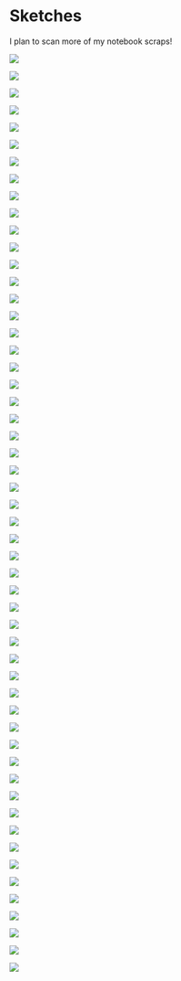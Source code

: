 # Sketches

I plan to scan more of my notebook scraps!

![](./assets/sketches/shadetest.PNG)

![](./assets/sketches/twammy.PNG)

![](./assets/sketches/luv.png)

![](./assets/sketches/blast.jpg)

![](./assets/sketches/as_movement.jpg)

![](./assets/sketches/fashion_sketch.jpg)

![](./assets/sketches/her.jpg)

![](./assets/sketches/dreams.jpg)

![](./assets/sketches/fight.jpg)

![](./assets/sketches/calling_my_mommy.jpg)

![](./assets/sketches/andre_aghassi.png)

![](./assets/sketches/making_ugly_american_food.png)

![](./assets/sketches/smutt.png)

![](./assets/sketches/scan0014.png)

![](./assets/sketches/scan0015.png)

![](./assets/sketches/scan0015(2).png)

![](./assets/sketches/scan0016.png)

![](./assets/sketches/scan0017.png)

![](./assets/sketches/scan0018.png)

![](./assets/sketches/scan0019.jpg)

![](./assets/sketches/scan0020.jpg)

![](./assets/sketches/scan0021.jpg)

![](./assets/sketches/scan0022.jpg)

![](./assets/sketches/scan0023.jpg)

![](./assets/sketches/scan0024.jpg)

![](./assets/sketches/scan0025.jpg)

![](./assets/sketches/scan0026.jpg)

![](./assets/sketches/scan0027.jpg)

![](./assets/sketches/scan0028.jpg)

![](./assets/sketches/scan0029.jpg)

![](./assets/sketches/scan0030.jpg)

![](./assets/sketches/scan0032.jpg)

![](./assets/sketches/scan0033.jpg)

![](./assets/sketches/scan0034.jpg)

![](./assets/sketches/scan0035.jpg)

![](./assets/sketches/scan0036.jpg)

![](./assets/sketches/scan0037.jpg)

![](./assets/sketches/scan0038.jpg)

![](./assets/sketches/scan0042.jpg)

![](./assets/sketches/scan0044.jpg)

![](./assets/sketches/scan0045.jpg)

![](./assets/sketches/scan0047.jpg)

![](./assets/sketches/scan0048.jpg)

![](./assets/sketches/scan0049.jpg)

![](./assets/sketches/scan0050.jpg)

![](./assets/sketches/scan0051.jpg)

![](./assets/sketches/scan0052.jpg)

![](./assets/sketches/scan0054.jpg)

![](./assets/sketches/scan0055.jpg)

![](./assets/sketches/scan0058.jpg)

![](./assets/sketches/scan0060.jpg)

![](./assets/sketches/scan0063.jpg)

![](./assets/sketches/scan0064.jpg)

![](./assets/sketches/scan0065.jpg)
